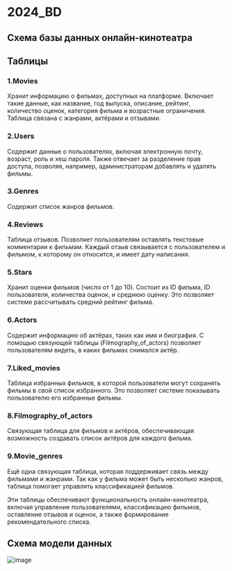 # 2024_BD

## Схема базы данных онлайн-кинотеатра
## Таблицы
### 1.Movies
	
   Хранит информацию о фильмах, доступных на платформе. Включает такие данные, как название, год выпуска, описание, рейтинг, 
количество оценок, категория фильма и возрастные ограничения. Таблица связана с жанрами, актёрами и отзывами.

### 2.Users

   Содержит данные о пользователях, включая электронную почту, возраст, роль и хеш пароля. Также отвечает за разделение прав 
доступа, позволяя, например, администраторам добавлять и удалять фильмы.

### 3.Genres
	
   Содержит список жанров фильмов.

### 4.Reviews
	
  Таблица отзывов. Позволяет пользователям оставлять текстовые комментарии к фильмам. Каждый отзыв связывается с 
пользователем и фильмом, к которому он относится, и имеет дату написания.

### 5.Stars
	
   Хранит оценки фильмов (число от 1 до 10). Состоит из ID фильма, ID пользователя, количества оценок, и среднюю оценку.
Это позволяет системе рассчитывать средний рейтинг фильма.

### 6.Actors

   Содержит информацию об актёрах, таких как имя и биография. С помощью связующей таблицы (Filmography_of_actors) позволяет 
пользователям видеть, в каких фильмах снимался актёр.

### 7.Liked_movies
	
   Таблица избранных фильмов, в которой пользователи могут сохранять фильмы в свой список избранного. Это позволяет системе 
показывать пользователю его избранные фильмы.

### 8.Filmography_of_actors
	
 Связующая таблица для фильмов и актёров, обеспечивающая возможность создавать список актёров для каждого фильма.

### 9.Movie_genres
	
   Ещё одна связующая таблица, которая поддерживает связь между фильмами и жанрами. Так как у фильма может быть несколько 
жанров, таблица помогает управлять классификацией фильмов.

 
Эти таблицы обеспечивают функциональность онлайн-кинотеатра, включая управление пользователями, классификацию фильмов, 
оставление отзывов и оценок, а также формирование рекомендательного списка.

## Схема модели данных

![image](https://github.com/user-attachments/assets/389a26a4-78a9-4594-8872-bc5899c21d76)
